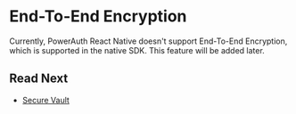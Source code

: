 # End-To-End Encryption

Currently, PowerAuth React Native doesn't support End-To-End Encryption, which is supported in the native SDK. This feature will be added later.

## Read Next

- [Secure Vault](Secure-Vault.md)
